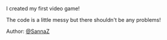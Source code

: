 I created my first video game!

The code is a little messy but there shouldn't be any problems!

Author: [@SannaZ](https://github.com/Za9Game)
